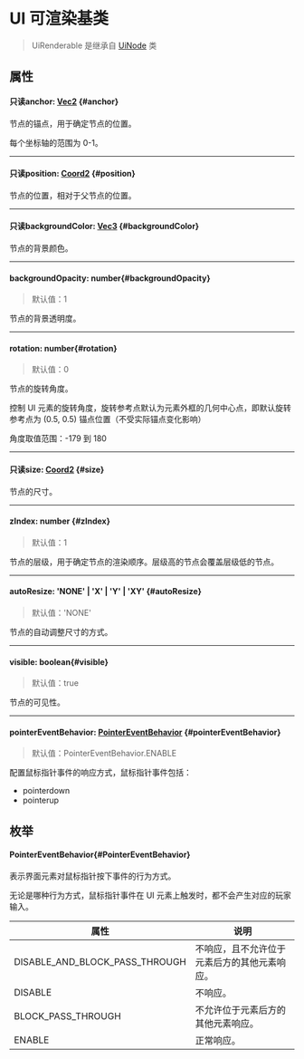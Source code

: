 <script setup>
import '/style.css'
</script>

# UI 可渲染基类

> UiRenderable 是继承自 [UiNode](/ClientUI/UiNode) 类

## 属性

#### <font id="API" /><font id="ReadOnly">只读</font>anchor<font id="Type">: [Vec2](/ClientUI/maths/Vec2)</font> {#anchor}

节点的锚点，用于确定节点的位置。

每个坐标轴的范围为 0-1。

---

#### <font id="API" /><font id="ReadOnly">只读</font>position<font id="Type">: [Coord2](/ClientUI/maths/Coord2)</font> {#position}

节点的位置，相对于父节点的位置。

---

#### <font id="API" /><font id="ReadOnly">只读</font>backgroundColor<font id="Type">: [Vec3](/ClientUI/maths/Vec3)</font> {#backgroundColor}

节点的背景颜色。

---

#### <font id="API" />backgroundOpacity<font id="Type">: number</font>{#backgroundOpacity}

> 默认值：1

节点的背景透明度。

---

#### <font id="API" />rotation<font id="Type">: number</font>{#rotation}

> 默认值：0

节点的旋转角度。

控制 UI 元素的旋转角度，旋转参考点默认为元素外框的几何中心点，即默认旋转参考点为 (0.5, 0.5) 锚点位置（不受实际锚点变化影响）

角度取值范围：-179 到 180

---

#### <font id="API" /><font id="ReadOnly">只读</font>size<font id="Type">: [Coord2](/ClientUI/maths/Coord2)</font> {#size}

节点的尺寸。

---

#### <font id="API" />zIndex<font id="Type">: number</font> {#zIndex}

> 默认值：1

节点的层级，用于确定节点的渲染顺序。层级高的节点会覆盖层级低的节点。

---

#### <font id="API" />autoResize<font id="Type">: 'NONE' | 'X' | 'Y' | 'XY'</font> {#autoResize}

> 默认值：'NONE'

节点的自动调整尺寸的方式。

---

#### <font id="API" />visible<font id="Type">: boolean</font>{#visible}

> 默认值：true

节点的可见性。

---

#### <font id="API" />pointerEventBehavior<font id="Type">: [PointerEventBehavior](./UiRenderable#PointerEventBehavior)</font> {#pointerEventBehavior}

> 默认值：PointerEventBehavior.ENABLE

配置鼠标指针事件的响应方式，鼠标指针事件包括：

- pointerdown
- pointerup

## 枚举

#### <font id="API" />PointerEventBehavior{#PointerEventBehavior}

表示界面元素对鼠标指针按下事件的行为方式。

无论是哪种行为方式，鼠标指针事件在 UI 元素上触发时，都不会产生对应的玩家输入。

| **属性**                       | **说明**                                     |
| ------------------------------ | -------------------------------------------- |
| DISABLE_AND_BLOCK_PASS_THROUGH | 不响应，且不允许位于元素后方的其他元素响应。 |
| DISABLE                        | 不响应。                                     |
| BLOCK_PASS_THROUGH             | 不允许位于元素后方的其他元素响应。           |
| ENABLE                         | 正常响应。                                   |
